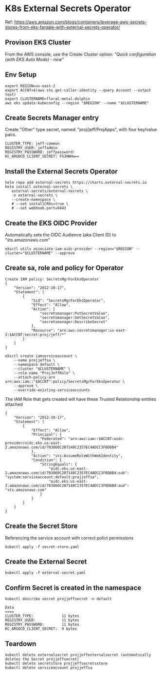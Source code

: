 # K8s External Secrets Operator

Ref: https://aws.amazon.com/blogs/containers/leverage-aws-secrets-stores-from-eks-fargate-with-external-secrets-operator/

## Provison EKS Cluster
From the AWS console, use the Create Cluster option: *"Quick configuration (with EKS Auto Mode) - new"*

## Env Setup
```
export REGION=us-east-2
export ACCNT=$(aws sts get-caller-identity --query Account --output text)
export CLUSTERNAME=floral-metal-dolphin
aws eks update-kubeconfig --region "$REGION" --name "$CLUSTERNAME"
```

## Create Secrets Manager entry
Create "Other" type secret, named: "proj/jeff/ProjApps", with four key/value pairs.
```
CLUSTER_TYPE: jeff-common
REGISTRY_USER: jeffadmin
REGISTRY_PASSWORD: jeffpassword!
KC_ARGOCD_CLIENT_SECRET: FGJHWHw==
```

## Install the External Secrets Operator
```
helm repo add external-secrets https://charts.external-secrets.io
helm install external-secrets \
   external-secrets/external-secrets \
   -n external-secrets \
   --create-namespace \
   # --set installCRDs=true \
   # --set webhook.port=9443 
```

## Create the EKS OIDC Provider
Automatically sets the OIDC Audience (aka Client ID) to "sts.amazonaws.com"
```
eksctl utils associate-iam-oidc-provider --region="$REGION" --cluster="$CLUSTERNAME" --approve
```

## Create sa, role and policy for Operator
```
Create IAM policy: SecretsMgrForEksOperator
{
    "Version": "2012-10-17",
    "Statement": [
        {
            "Sid": "SecretsMgrForEksOperator",
            "Effect": "Allow",
            "Action": [
                "secretsmanager:PutSecretValue",
                "secretsmanager:GetSecretValue",
                "secretsmanager:DescribeSecret"
            ],
            "Resource": "arn:aws:secretsmanager:us-east-2:$ACCNT:secret:proj/jeff/*"
        }
    ]
}

eksctl create iamserviceaccount \
    --name projjeffsa \
    --namespace default \
    --cluster "$CLUSTERNAME" \
    --role-name "ProjJeffRole" \
    --attach-policy-arn arn:aws:iam::"$ACCNT":policy/SecretsMgrForEksOperator \
    --approve \
    --override-existing-serviceaccounts
```

The IAM Role that gets created will have these Trusted Relationship entities attached
```
{
    "Version": "2012-10-17",
    "Statement": [
        {
            "Effect": "Allow",
            "Principal": {
                "Federated": "arn:aws:iam::$ACCNT:oidc-provider/oidc.eks.us-east-2.amazonaws.com/id/703860C207140C2357EC4ADCC3F0D6B4"
            },
            "Action": "sts:AssumeRoleWithWebIdentity",
            "Condition": {
                "StringEquals": {
                    "oidc.eks.us-east-2.amazonaws.com/id/703860C207140C2357EC4ADCC3F0D6B4:sub": "system:serviceaccount:default:projjeffsa",
                    "oidc.eks.us-east-2.amazonaws.com/id/703860C207140C2357EC4ADCC3F0D6B4:aud": "sts.amazonaws.com"
                }
            }
        }
    ]
}
```

## Create the Secret Store
Referencing the service account with correct polict permissions
```
kubectl apply -f secret-store.yaml
```

## Create the External Secret
```
kubectl apply -f external-secret.yaml
```

## Confirm Secret is created in the namespace
```
kubectl describe secret projjeffsecret -n default

Data
====
CLUSTER_TYPE:             11 bytes
REGISTRY_USER:            11 bytes
REGISTRY_PASSWORD:        11 bytes
KC_ARGOCD_CLIENT_SECRET:  9 bytes
```

## Teardown
```
kubectl delete externalsecret projjeffexternalsecret (automatically deletes the Secret projjeffsecret)
kubectl delete secretstore projjeffsecretsstore
kubectl delete serviceaccount projjeffsa
```